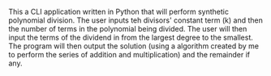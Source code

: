 This a CLI application written in Python that will perform synthetic polynomial division. The user inputs teh divisors' constant 
term (k) and then the number of terms in the polynomial being divided. The user will then input the terms of the dividend in 
from the largest degree to the smallest. The program will then output the solution (using a algorithm created by me to perform the series of addition and multiplication) and the remainder if any.
